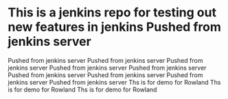 # This is a jenkins repo for testing out new features in jenkins Pushed from jenkins server
Pushed from jenkins server
Pushed from jenkins server
Pushed from jenkins server
Pushed from jenkins server
Pushed from jenkins server
Pushed from jenkins server
Pushed from jenkins server
Pushed from jenkins server
Pushed from jenkins server
Ths is for demo for Rowland
Ths is for demo for Rowland
Ths is for demo for Rowland
